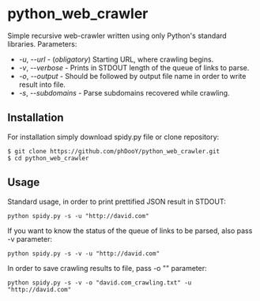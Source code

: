 # python_web_crawler

Simple recursive web-crawler written using only Python's standard libraries.
Parameters:
* _-u_, _--url_ - (*obligatory*) Starting URL, where crawling begins.
* _-v_, _--verbose_ - Prints in STDOUT length of the queue of links to parse.
* _-o_, _--output_ - Should be followed by output file name in order to write
  result into file.
* _-s_, _--subdomains_ - Parse subdomains recovered while crawling.

## Installation

For installation simply download spidy.py file or clone repository:
```
$ git clone https://github.com/phDooY/python_web_crawler.git
$ cd python_web_crawler
```

## Usage

Standard usage, in order to print prettified JSON result in STDOUT:
```
python spidy.py -s -u "http://david.com"
```

If you want to know the status of the queue of links to be parsed, also pass -v
parameter:
```
python spidy.py -s -v -u "http://david.com"
```

In order to save crawling results to file, pass -o "<filename>" parameter:
```
python spidy.py -s -v -o "david.com_crawling.txt" -u "http://david.com"
```